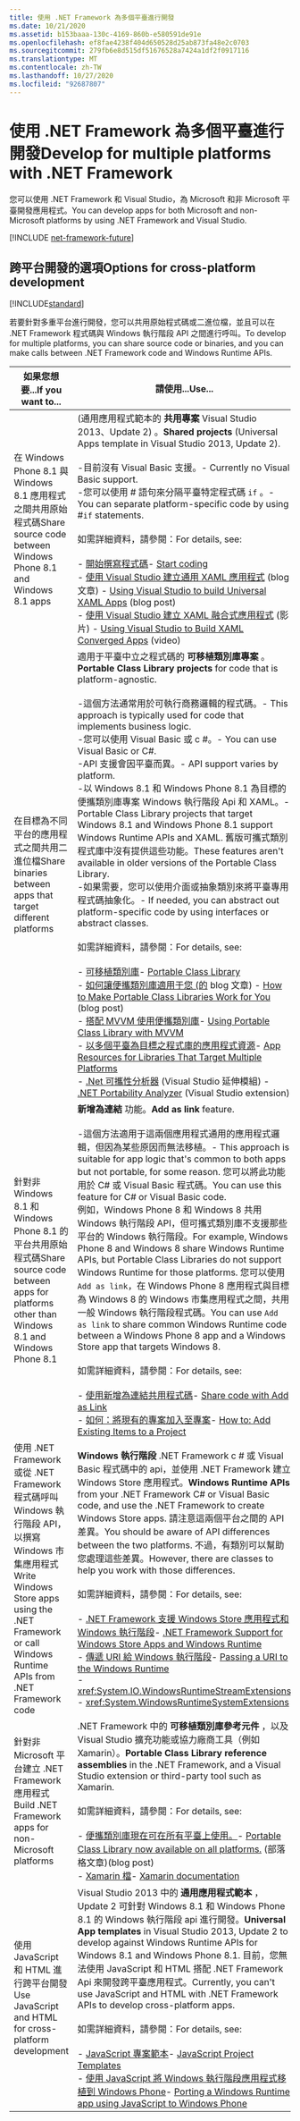 ```yaml
---
title: 使用 .NET Framework 為多個平臺進行開發
ms.date: 10/21/2020
ms.assetid: b153baaa-130c-4169-860b-e580591de91e
ms.openlocfilehash: ef8fae4238f404d650528d25ab873fa48e2c0703
ms.sourcegitcommit: 279fb6e8d515df51676528a7424a1df2f0917116
ms.translationtype: MT
ms.contentlocale: zh-TW
ms.lasthandoff: 10/27/2020
ms.locfileid: "92687807"
---
```

# <a name="develop-for-multiple-platforms-with-net-framework"></a><span data-ttu-id="4c397-102">使用 .NET Framework 為多個平臺進行開發</span><span class="sxs-lookup"><span data-stu-id="4c397-102">Develop for multiple platforms with .NET Framework</span></span>

<span data-ttu-id="4c397-103">您可以使用 .NET Framework 和 Visual Studio，為 Microsoft 和非 Microsoft 平臺開發應用程式。</span><span class="sxs-lookup"><span data-stu-id="4c397-103">You can develop apps for both Microsoft and non-Microsoft platforms by using .NET Framework and Visual Studio.</span></span>

[!INCLUDE [net-framework-future](../../../includes/net-framework-future.md)]

## <a name="options-for-cross-platform-development"></a><span data-ttu-id="4c397-104">跨平台開發的選項</span><span class="sxs-lookup"><span data-stu-id="4c397-104">Options for cross-platform development</span></span>

[!INCLUDE[standard](../../../includes/pcl-to-standard.md)]

<span data-ttu-id="4c397-105">若要針對多重平台進行開發，您可以共用原始程式碼或二進位檔，並且可以在 .NET Framework 程式碼與 Windows 執行階段 API 之間進行呼叫。</span><span class="sxs-lookup"><span data-stu-id="4c397-105">To develop for multiple platforms, you can share source code or binaries, and you can make calls between .NET Framework code and Windows Runtime APIs.</span></span>

|<span data-ttu-id="4c397-106">如果您想要...</span><span class="sxs-lookup"><span data-stu-id="4c397-106">If you want to...</span></span>|<span data-ttu-id="4c397-107">請使用...</span><span class="sxs-lookup"><span data-stu-id="4c397-107">Use...</span></span>|
|-----------------------|------------|
|<span data-ttu-id="4c397-108">在 Windows Phone 8.1 與 Windows 8.1 應用程式之間共用原始程式碼</span><span class="sxs-lookup"><span data-stu-id="4c397-108">Share source code between Windows Phone 8.1 and Windows 8.1 apps</span></span>|<span data-ttu-id="4c397-109"> (通用應用程式範本的 **共用專案** Visual Studio 2013、Update 2) 。</span><span class="sxs-lookup"><span data-stu-id="4c397-109">**Shared projects** (Universal Apps template in Visual Studio 2013, Update 2).</span></span><br /><br /> <span data-ttu-id="4c397-110">-目前沒有 Visual Basic 支援。</span><span class="sxs-lookup"><span data-stu-id="4c397-110">-   Currently no Visual Basic support.</span></span><br /><span data-ttu-id="4c397-111">-您可以使用 # 語句來分隔平臺特定程式碼 `if` 。</span><span class="sxs-lookup"><span data-stu-id="4c397-111">-   You can separate platform-specific code by using #`if` statements.</span></span><br /><br /> <span data-ttu-id="4c397-112">如需詳細資料，請參閱：</span><span class="sxs-lookup"><span data-stu-id="4c397-112">For details, see:</span></span><br /><br /> <span data-ttu-id="4c397-113">-   [開始撰寫程式碼](/windows/uwp/get-started/create-uwp-apps)</span><span class="sxs-lookup"><span data-stu-id="4c397-113">-   [Start coding](/windows/uwp/get-started/create-uwp-apps)</span></span><br /><span data-ttu-id="4c397-114">-   [使用 Visual Studio 建立通用 XAML 應用程式](https://devblogs.microsoft.com/visualstudio/using-visual-studio-to-build-universal-xaml-apps/) (blog 文章) </span><span class="sxs-lookup"><span data-stu-id="4c397-114">-   [Using Visual Studio to build Universal XAML Apps](https://devblogs.microsoft.com/visualstudio/using-visual-studio-to-build-universal-xaml-apps/) (blog post)</span></span><br /><span data-ttu-id="4c397-115">-   [使用 Visual Studio 建立 XAML 融合式應用程式](https://channel9.msdn.com/Events/Build/2014/3-591) (影片) </span><span class="sxs-lookup"><span data-stu-id="4c397-115">-   [Using Visual Studio to Build XAML Converged Apps](https://channel9.msdn.com/Events/Build/2014/3-591) (video)</span></span>|
|<span data-ttu-id="4c397-116">在目標為不同平台的應用程式之間共用二進位檔</span><span class="sxs-lookup"><span data-stu-id="4c397-116">Share binaries between apps that target different platforms</span></span>|<span data-ttu-id="4c397-117">適用于平臺中立之程式碼的 **可移植類別庫專案** 。</span><span class="sxs-lookup"><span data-stu-id="4c397-117">**Portable Class Library projects** for code that is platform-agnostic.</span></span><br /><br /> <span data-ttu-id="4c397-118">-這個方法通常用於可執行商務邏輯的程式碼。</span><span class="sxs-lookup"><span data-stu-id="4c397-118">-   This approach is typically used for code that implements business logic.</span></span><br /><span data-ttu-id="4c397-119">-您可以使用 Visual Basic 或 c #。</span><span class="sxs-lookup"><span data-stu-id="4c397-119">-   You can use Visual Basic or C#.</span></span><br /><span data-ttu-id="4c397-120">-API 支援會因平臺而異。</span><span class="sxs-lookup"><span data-stu-id="4c397-120">-   API support varies by platform.</span></span><br /><span data-ttu-id="4c397-121">-以 Windows 8.1 和 Windows Phone 8.1 為目標的便攜類別庫專案 Windows 執行階段 Api 和 XAML。</span><span class="sxs-lookup"><span data-stu-id="4c397-121">-   Portable Class Library projects that target Windows 8.1 and Windows Phone 8.1 support Windows Runtime APIs and XAML.</span></span> <span data-ttu-id="4c397-122">舊版可攜式類別程式庫中沒有提供這些功能。</span><span class="sxs-lookup"><span data-stu-id="4c397-122">These features aren't available in older versions of the Portable Class Library.</span></span><br /><span data-ttu-id="4c397-123">-如果需要，您可以使用介面或抽象類別來將平臺專用程式碼抽象化。</span><span class="sxs-lookup"><span data-stu-id="4c397-123">-   If needed, you can abstract out platform-specific code by using interfaces or abstract classes.</span></span><br /><br /> <span data-ttu-id="4c397-124">如需詳細資料，請參閱：</span><span class="sxs-lookup"><span data-stu-id="4c397-124">For details, see:</span></span><br /><br /> <span data-ttu-id="4c397-125">-   [可移植類別庫](portable-class-library.md)</span><span class="sxs-lookup"><span data-stu-id="4c397-125">-   [Portable Class Library](portable-class-library.md)</span></span><br /><span data-ttu-id="4c397-126">-   [如何讓便攜類別庫適用于您 (的](/archive/blogs/dsplaisted/how-to-make-portable-class-libraries-work-for-you) blog 文章) </span><span class="sxs-lookup"><span data-stu-id="4c397-126">-   [How to Make Portable Class Libraries Work for You](/archive/blogs/dsplaisted/how-to-make-portable-class-libraries-work-for-you) (blog post)</span></span><br /><span data-ttu-id="4c397-127">-   [搭配 MVVM 使用便攜類別庫](using-portable-class-library-with-model-view-view-model.md)</span><span class="sxs-lookup"><span data-stu-id="4c397-127">-   [Using Portable Class Library with MVVM](using-portable-class-library-with-model-view-view-model.md)</span></span> <br /><span data-ttu-id="4c397-128">-   [以多個平臺為目標之程式庫的應用程式資源](app-resources-for-libraries-that-target-multiple-platforms.md)</span><span class="sxs-lookup"><span data-stu-id="4c397-128">-   [App Resources for Libraries That Target Multiple Platforms](app-resources-for-libraries-that-target-multiple-platforms.md)</span></span> <br /><span data-ttu-id="4c397-129">-   [.Net 可攜性分析器](https://marketplace.visualstudio.com/items?itemName=ConnieYau.NETPortabilityAnalyzer) (Visual Studio 延伸模組) </span><span class="sxs-lookup"><span data-stu-id="4c397-129">-   [.NET Portability Analyzer](https://marketplace.visualstudio.com/items?itemName=ConnieYau.NETPortabilityAnalyzer) (Visual Studio extension)</span></span>|
|<span data-ttu-id="4c397-130">針對非 Windows 8.1 和 Windows Phone 8.1 的平台共用原始程式碼</span><span class="sxs-lookup"><span data-stu-id="4c397-130">Share source code between apps for platforms other than Windows 8.1 and Windows Phone 8.1</span></span>|<span data-ttu-id="4c397-131">**新增為連結** 功能。</span><span class="sxs-lookup"><span data-stu-id="4c397-131">**Add as link** feature.</span></span><br /><br /> <span data-ttu-id="4c397-132">-這個方法適用于這兩個應用程式通用的應用程式邏輯，但因為某些原因而無法移植。</span><span class="sxs-lookup"><span data-stu-id="4c397-132">-   This approach is suitable for app logic that's common to both apps but not portable, for some reason.</span></span> <span data-ttu-id="4c397-133">您可以將此功能用於 C# 或 Visual Basic 程式碼。</span><span class="sxs-lookup"><span data-stu-id="4c397-133">You can use this feature for C# or Visual Basic code.</span></span><br />     <span data-ttu-id="4c397-134">例如，Windows Phone 8 和 Windows 8 共用 Windows 執行階段 API，但可攜式類別庫不支援那些平台的 Windows 執行階段。</span><span class="sxs-lookup"><span data-stu-id="4c397-134">For example, Windows Phone 8 and Windows 8 share Windows Runtime APIs, but Portable Class Libraries do not support Windows Runtime for those platforms.</span></span> <span data-ttu-id="4c397-135">您可以使用 `Add as link`，在 Windows Phone 8 應用程式與目標為 Windows 8 的 Windows 市集應用程式之間，共用一般 Windows 執行階段程式碼。</span><span class="sxs-lookup"><span data-stu-id="4c397-135">You can use `Add as link` to share common Windows Runtime code between a Windows Phone 8 app and a Windows Store app that targets Windows 8.</span></span><br /><br /> <span data-ttu-id="4c397-136">如需詳細資料，請參閱：</span><span class="sxs-lookup"><span data-stu-id="4c397-136">For details, see:</span></span><br /><br /> <span data-ttu-id="4c397-137">-   [使用新增為連結共用程式碼](/previous-versions/windows/apps/jj714082(v=vs.105))</span><span class="sxs-lookup"><span data-stu-id="4c397-137">-   [Share code with Add as Link](/previous-versions/windows/apps/jj714082(v=vs.105))</span></span><br /><span data-ttu-id="4c397-138">-   [如何：將現有的專案加入至專案](/previous-versions/visualstudio/visual-studio-2010/9f4t9t92(v=vs.100))</span><span class="sxs-lookup"><span data-stu-id="4c397-138">-   [How to: Add Existing Items to a Project](/previous-versions/visualstudio/visual-studio-2010/9f4t9t92(v=vs.100))</span></span>|
|<span data-ttu-id="4c397-139">使用 .NET Framework 或從 .NET Framework 程式碼呼叫 Windows 執行階段 API，以撰寫 Windows 市集應用程式</span><span class="sxs-lookup"><span data-stu-id="4c397-139">Write Windows Store apps using the .NET Framework or call Windows Runtime APIs from .NET Framework code</span></span>|<span data-ttu-id="4c397-140">**Windows 執行階段** .NET Framework c # 或 Visual Basic 程式碼中的 api，並使用 .NET Framework 建立 Windows Store 應用程式。</span><span class="sxs-lookup"><span data-stu-id="4c397-140">**Windows Runtime APIs** from your .NET Framework C# or Visual Basic code, and use the .NET Framework to create Windows Store apps.</span></span> <span data-ttu-id="4c397-141">請注意這兩個平台之間的 API 差異。</span><span class="sxs-lookup"><span data-stu-id="4c397-141">You should be aware of API differences between the two platforms.</span></span> <span data-ttu-id="4c397-142">不過，有類別可以幫助您處理這些差異。</span><span class="sxs-lookup"><span data-stu-id="4c397-142">However, there are classes to help you work with those differences.</span></span><br /><br /> <span data-ttu-id="4c397-143">如需詳細資料，請參閱：</span><span class="sxs-lookup"><span data-stu-id="4c397-143">For details, see:</span></span><br /><br /> <span data-ttu-id="4c397-144">-   [.NET Framework 支援 Windows Store 應用程式和 Windows 執行階段](support-for-windows-store-apps-and-windows-runtime.md)</span><span class="sxs-lookup"><span data-stu-id="4c397-144">-   [.NET Framework Support for Windows Store Apps and Windows Runtime](support-for-windows-store-apps-and-windows-runtime.md)</span></span> <br /><span data-ttu-id="4c397-145">-   [傳遞 URI 給 Windows 執行階段](passing-a-uri-to-the-windows-runtime.md)</span><span class="sxs-lookup"><span data-stu-id="4c397-145">-   [Passing a URI to the Windows Runtime](passing-a-uri-to-the-windows-runtime.md)</span></span> <br />-   <xref:System.IO.WindowsRuntimeStreamExtensions><br />-    <xref:System.WindowsRuntimeSystemExtensions>|
|<span data-ttu-id="4c397-146">針對非 Microsoft 平台建立 .NET Framework 應用程式</span><span class="sxs-lookup"><span data-stu-id="4c397-146">Build .NET Framework apps for non-Microsoft platforms</span></span>|<span data-ttu-id="4c397-147">.NET Framework 中的 **可移植類別庫參考元件** ，以及 Visual Studio 擴充功能或協力廠商工具（例如 Xamarin）。</span><span class="sxs-lookup"><span data-stu-id="4c397-147">**Portable Class Library reference assemblies** in the .NET Framework, and a Visual Studio extension or third-party tool such as Xamarin.</span></span><br /><br /> <span data-ttu-id="4c397-148">如需詳細資料，請參閱：</span><span class="sxs-lookup"><span data-stu-id="4c397-148">For details, see:</span></span><br /><br /> <span data-ttu-id="4c397-149">-   [便攜類別庫現在可在所有平臺上使用。](https://devblogs.microsoft.com/dotnet/portable-class-library-pcl-now-available-on-all-platforms/)</span><span class="sxs-lookup"><span data-stu-id="4c397-149">-   [Portable Class Library now available on all platforms.](https://devblogs.microsoft.com/dotnet/portable-class-library-pcl-now-available-on-all-platforms/)</span></span> <span data-ttu-id="4c397-150">(部落格文章)</span><span class="sxs-lookup"><span data-stu-id="4c397-150">(blog post)</span></span><br /><span data-ttu-id="4c397-151">-   [Xamarin 檔](/xamarin)</span><span class="sxs-lookup"><span data-stu-id="4c397-151">-   [Xamarin documentation](/xamarin)</span></span>|
|<span data-ttu-id="4c397-152">使用 JavaScript 和 HTML 進行跨平台開發</span><span class="sxs-lookup"><span data-stu-id="4c397-152">Use JavaScript and HTML for cross-platform development</span></span>|<span data-ttu-id="4c397-153">Visual Studio 2013 中的 **通用應用程式範本** ，Update 2 可針對 Windows 8.1 和 Windows Phone 8.1 的 Windows 執行階段 api 進行開發。</span><span class="sxs-lookup"><span data-stu-id="4c397-153">**Universal App templates** in Visual Studio 2013, Update 2 to develop against Windows Runtime APIs for Windows 8.1 and Windows Phone 8.1.</span></span> <span data-ttu-id="4c397-154">目前，您無法使用 JavaScript 和 HTML 搭配 .NET Framework Api 來開發跨平臺應用程式。</span><span class="sxs-lookup"><span data-stu-id="4c397-154">Currently, you can't use JavaScript and HTML with .NET Framework APIs to develop cross-platform apps.</span></span><br /><br /> <span data-ttu-id="4c397-155">如需詳細資料，請參閱：</span><span class="sxs-lookup"><span data-stu-id="4c397-155">For details, see:</span></span><br /><br /> <span data-ttu-id="4c397-156">-   [JavaScript 專案範本](/previous-versions/windows/apps/hh758331(v=win.10))</span><span class="sxs-lookup"><span data-stu-id="4c397-156">-   [JavaScript Project Templates](/previous-versions/windows/apps/hh758331(v=win.10))</span></span><br /><span data-ttu-id="4c397-157">-   [使用 JavaScript 將 Windows 執行階段應用程式移植到 Windows Phone](/previous-versions/windows/apps/dn636144(v=win.10))</span><span class="sxs-lookup"><span data-stu-id="4c397-157">-   [Porting a Windows Runtime app using JavaScript to Windows Phone](/previous-versions/windows/apps/dn636144(v=win.10))</span></span>|
